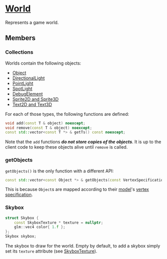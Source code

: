 # [World](World.hpp)

Represents a game world.

## Members

### Collections

Worlds contain the following objects:
* [Object](Object.md)
* [DirectionalLight](lights/DirectionalLight.md)
* [PointLight](lights/PointLight.md)
* [SpotLight](lights/SpotLight.md)
* [DebugElement](DebugElement.md)
* [Sprite2D and Sprite3D](Sprite.md)
* [Text2D and Text3D](Text.md)

For each of those types, the following functions are defined:

```cpp
void add(const T & object) noexcept;
void remove(const T & object) noexcept;
const std::vector<const T *> & getTs() const noexcept;
```

Note that the `add` functions ***do not store copies of the objects***. It is up to the client code to keep these objects alive until `remove` is called.

### getObjects

`getObjects()` is the only function with a different API:

```cpp
const std::vector<const Object *> & getObjects(const VertexSpecification & vertexSpecification) const noexcept;
```

This is because `Object`s are mapped according to their [model](model/Model.md)'s [vertex specification](impl/shaders/VertexSpecification.md).

### Skybox

```cpp
struct Skybox {
	const SkyboxTexture * texture = nullptr;
	glm::vec4 color{ 1.f };
};
Skybox skybox;
```

The skybox to draw for the world. Empty by default, to add a skybox simply set its `texture` attribute (see [SkyboxTexture](impl/texture/SkyboxTexture.md)).